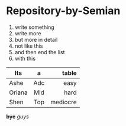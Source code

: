 Repository-by-Semian
====================
1. write something
2. write more
  1. but more in detail
  2. not like this
3. and then end the list
  1. with this

| Its        | a           | table  |
| ------------- |:-------------:| -----:|
| Ashe      | Adc | easy |
| Oriana      | Mid      |   hard |
| Shen | Top      |    mediocre |

**bye** *guys*
